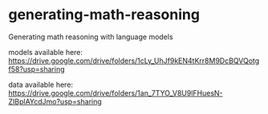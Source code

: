 # generating-math-reasoning
Generating math reasoning with language models

models available here: https://drive.google.com/drive/folders/1cLy_UhJf9kEN4tKrr8M9DcBQVQotgf58?usp=sharing

data available here: https://drive.google.com/drive/folders/1an_7TYO_V8U9lFHuesN-ZIBplAYcdJmo?usp=sharing
